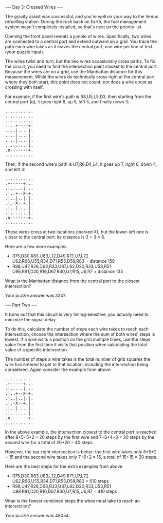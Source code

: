 --- Day 3: Crossed Wires ---

The gravity assist was successful, and you're well on your way to the Venus refuelling station. During the rush back on Earth, the 
fuel management system wasn't completely installed, so that's next on the priority list.

Opening the front panel reveals a jumble of wires. Specifically, two wires are connected to a central port and extend outward on a 
grid. You trace the path each wire takes as it leaves the central port, one wire per line of text (your puzzle input).

The wires twist and turn, but the two wires occasionally cross paths. To fix the circuit, you need to find the intersection point 
closest to the central port. Because the wires are on a grid, use the Manhattan distance for this measurement. While the wires do 
technically cross right at the central port where they both start, this point does not count, nor does a wire count as crossing 
with itself.

For example, if the first wire's path is R8,U5,L5,D3, then starting from the central port (o), it goes right 8, up 5, left 5, and 
finally down 3:
<pre>
...........
...........
...........
....+----+.
....|....|.
....|....|.
....|....|.
.........|.
.o-------+.
...........
</pre>
Then, if the second wire's path is U7,R6,D4,L4, it goes up 7, right 6, down 4, and left 4:
<pre>
...........
.+-----+...
.|.....|...
.|..+--X-+.
.|..|..|.|.
.|.-X--+.|.
.|..|....|.
.|.......|.
.o-------+.
...........
</pre>
These wires cross at two locations (marked X), but the lower-left one is closer to the central port: its distance is 3 + 3 = 6.

Here are a few more examples:

- R75,D30,R83,U83,L12,D49,R71,U7,L72
  U62,R66,U55,R34,D71,R55,D58,R83 = distance 159
- R98,U47,R26,D63,R33,U87,L62,D20,R33,U53,R51
  U98,R91,D20,R16,D67,R40,U7,R15,U6,R7 = distance 135

What is the Manhattan distance from the central port to the closest intersection?

Your puzzle answer was 3247.

--- Part Two ---

It turns out that this circuit is very timing-sensitive; you actually need to minimize the signal delay.

To do this, calculate the number of steps each wire takes to reach each intersection; choose the intersection where the sum of 
both wires' steps is lowest. If a wire visits a position on the grid multiple times, use the steps value from the first time it 
visits that position when calculating the total value of a specific intersection.

The number of steps a wire takes is the total number of grid squares the wire has entered to get to that location, including the 
intersection being considered. Again consider the example from above:
<pre>
...........
.+-----+...
.|.....|...
.|..+--X-+.
.|..|..|.|.
.|.-X--+.|.
.|..|....|.
.|.......|.
.o-------+.
...........
</pre>
In the above example, the intersection closest to the central port is reached after 8+5+5+2 = 20 steps by the first wire and 
7+6+4+3 = 20 steps by the second wire for a total of 20+20 = 40 steps.

However, the top-right intersection is better: the first wire takes only 8+5+2 = 15 and the second wire takes only 7+6+2 = 15, 
a total of 15+15 = 30 steps.

Here are the best steps for the extra examples from above:

- R75,D30,R83,U83,L12,D49,R71,U7,L72
  U62,R66,U55,R34,D71,R55,D58,R83 = 610 steps
- R98,U47,R26,D63,R33,U87,L62,D20,R33,U53,R51
  U98,R91,D20,R16,D67,R40,U7,R15,U6,R7 = 410 steps

What is the fewest combined steps the wires must take to reach an intersection?

Your puzzle answer was 48054.
